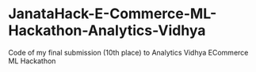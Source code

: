 # JanataHack-E-Commerce-ML-Hackathon-Analytics-Vidhya
Code of my final submission (10th place) to Analytics Vidhya ECommerce ML Hackathon
